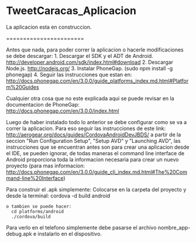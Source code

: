 TweetCaracas_Aplicacion
=======================

La aplicacion esta en construccion.

=======================

  Antes que nada, para poder correr la aplicacion o hacerle modificaciones se debe descargar:
    1. Descargar el SDK y el ADT de Android. http://developer.android.com/sdk/index.html#download 
    2. Descargar Node.js. http://nodejs.org/
    3. Instalar PhoneGap. (sudo npm install -g phonegap)
    4. Seguir las instrucciones que estan en: http://docs.phonegap.com/en/3.0.0/guide_platforms_index.md.html#Platform%20Guides

  Cualquier otra cosa que no este explicada aqui se puede revisar en la documentacion de PhoneGap: http://docs.phonegap.com/en/3.0.0/index.html

  Luego de haber instalado todo lo anterior se debe configurar como se va a correr la aplicacion. Para eso seguir las instrucciones de este link:
http://aerogear.org/docs/guides/CordovaAndroidDevJBDS/
a partir de la seccion "Run Configuration Setup", "Setup AVD" y "Launching AVD", las instrucciones que se encuentran antes son para crear una aplicacion desde el IDE, se pueden ignorar, de todas maneras el command line interface de Android proporciona toda la informacion necesaria para crear un nuevo proyecto (para mas informacion: http://docs.phonegap.com/en/3.0.0/guide_cli_index.md.html#The%20Command-line%20Interface)

  Para construir el .apk simplemente:
    Colocarse en la carpeta del proyecto y desde la terminal: 
      cordova -d build android
  
    o tambien se puede hacer:
      cd platforms/android
      ./cordova/build
      
  Para verlo en el telefono simplemente debe pasarse el archivo nombre_app-debug.apk e instalarlo en el dispositivo.





